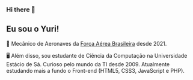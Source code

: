 ### Hi there 👋
## Eu sou o Yuri!

🚁 Mecânico de Aeronaves da [Força Aérea Brasileira](https://www.fab.mil.br/index.php) desde 2021.

🖥 Além disso, sou estudante de Ciência da Computação na Universidade Estácio de Sá. Curioso pelo mundo da TI desde 2009. Atualmente estudando mais a fundo o Front-end (HTML5, CSS3, JavaScript e PHP).

